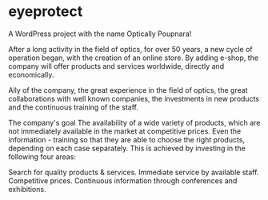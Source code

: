# eyeprotect
A WordPress project with the name Optically Poupnara!

After a long activity in the field of optics, for over 50 years, a new cycle of operation began, with the creation of an online store. By adding e-shop, the company will offer products and services worldwide, directly and economically.

Ally of the company, the great experience in the field of optics, the great collaborations with well known companies, the investments in new products and the continuous training of the staff.

The company's goal
The availability of a wide variety of products, which are not immediately available in the market at competitive prices. Even the information - training so that they are able to choose the right products, depending on each case separately. This is achieved by investing in the following four areas:

Search for quality products & services.
Immediate service by available staff.
Competitive prices.
Continuous information through conferences and exhibitions.
